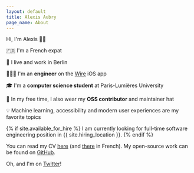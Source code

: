```yaml
---
layout: default
title: Alexis Aubry
page_name: About
---
```


Hi, I'm Alexis <span aria-hidden="true">👋🏻</span>

<span aria-hidden="true">🇫🇷</span> I'm a French expat

<span aria-hidden="true">🐻</span> I live and work in Berlin

<span aria-hidden="true">👨🏻‍💻</span> I'm an **engineer** on the <a href="https://wire.com" target="_blank">Wire</a> iOS app

<span aria-hidden="true">🎓</span> I'm a **computer science student** at Paris-Lumières University

<span aria-hidden="true">🎩</span> In my free time, I also wear my **OSS contributor** and maintainer hat

<span aria-hidden="true">💡</span> Machine learning, accessibility and modern user experiences are my favorite topics

{% if site.available_for_hire %}
I am currently looking for full-time software engineering position in {{ site.hiring_location }}.
{% endif %}

You can read my CV <a href="/cv/Alexis_Aubry_CV_01-2018.pdf" target="_blank">here</a> (and <a href="/cv/Alexis_Aubry_CV_01-2018_fr.pdf" target="_blank">there</a> in French).
My open-source work can be found on <a href="https://github.com/alexaubry" target="_blank">GitHub</a>.

Oh, and I'm on <a href="https://twitter.com/_alexaubry" target="_blank">Twitter</a>!
